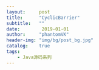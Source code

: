 ```yaml
---
layout:     post
title:      "CyclicBarrier"
subtitle:   ""
date:        2019-01-01
author:     "phantomVK"
header-img: "img/bg/post_bg.jpg"
catalog:    true
tags:
    - Java源码系列
---
```

